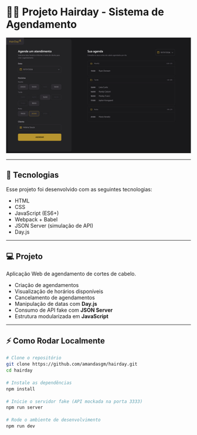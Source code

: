 # 💇‍♀️ Projeto Hairday - Sistema de Agendamento

![Capa do projeto](./src/assets/header-hairday.jpg)

---

## 🚀 Tecnologias

Esse projeto foi desenvolvido com as seguintes tecnologias:

- HTML  
- CSS  
- JavaScript (ES6+)  
- Webpack + Babel  
- JSON Server (simulação de API)  
- Day.js  

---

## 💻 Projeto

Aplicação Web de agendamento de cortes de cabelo.  

- Criação de agendamentos  
- Visualização de horários disponíveis  
- Cancelamento de agendamentos  
- Manipulação de datas com **Day.js**  
- Consumo de API fake com **JSON Server**  
- Estrutura modularizada em **JavaScript**  

---

## ⚡ Como Rodar Localmente

```bash
# Clone o repositório
git clone https://github.com/amandasgm/hairday.git
cd hairday

# Instale as dependências
npm install

# Inicie o servidor fake (API mockada na porta 3333)
npm run server

# Rode o ambiente de desenvolvimento
npm run dev